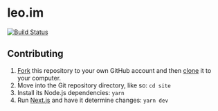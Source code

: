 # leo.im

[![Build Status](https://circleci.com/gh/leo/site.svg?&style=shield)](https://circleci.com/gh/leo/site)

## Contributing

1. [Fork](https://help.github.com/articles/fork-a-repo) this repository to your own GitHub account and then [clone](https://help.github.com/articles/cloning-a-repository) it to your computer.
2. Move into the Git repository directory, like so: `cd site`
3. Install its Node.js dependencies: `yarn`
4. Run [Next.js](https://github.com/vercel/next.js) and have it determine changes: `yarn dev`
